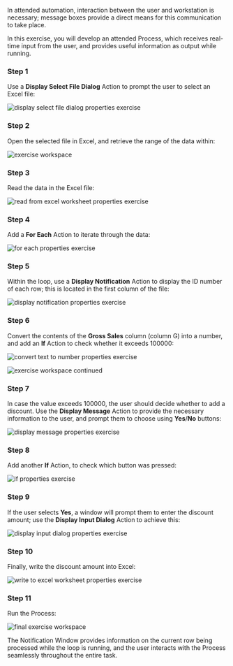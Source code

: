 In attended automation, interaction between the user and workstation is necessary; message boxes provide a direct means for this communication to take place.

In this exercise, you will develop an attended Process, which receives real-time input from the user, and provides useful information as output while running.
### Step 1
Use a **Display Select File Dialog** Action to prompt the user to select an Excel file:
 
![display select file dialog properties exercise](..\media\display-select-file-dialog-properties-exercise.png)

### Step 2
Open the selected file in Excel, and retrieve the range of the data within:
 
![exercise workspace](..\media\exercise-workspace.png)

### Step 3
Read the data in the Excel file:
 
![read from excel worksheet properties exercise](..\media\read-from-excel-worksheet-properties-exercise.png)

### Step 4
Add a **For Each** Action to iterate through the data:
 
![for each properties exercise](..\media\for-each-properties-exercise.png)

### Step 5
Within the loop, use a **Display Notification** Action to display the ID number of each row; this is located in the first column of the file:
 
![display notification properties exercise](..\media\display-notification-properties-exercise.png)

### Step 6
Convert the contents of the **Gross Sales** column (column G) into a number, and add an **If** Action to check whether it exceeds 100000:
 
![convert text to number properties exercise](..\media\convert-text-to-number-properties-exercise.png)

 
![exercise workspace continued](..\media\exercise-workspace-continued.png)

### Step 7
In case the value exceeds 100000, the user should decide whether to add a discount. Use the **Display Message** Action to provide the necessary information to the user, and prompt them to choose using **Yes**/**No** buttons:
 
![display message properties exercise](..\media\display-message-properties-exercise.png)

### Step 8
Add another **If** Action, to check which button was pressed:
 
![if properties exercise](..\media\if-properties-exercise.png)

### Step 9
If the user selects **Yes**, a window will prompt them to enter the discount amount; use the **Display Input Dialog** Action to achieve this:
 
![display input dialog properties exercise](..\media\display-input-dialog-properties-exercise.png)

### Step 10
Finally, write the discount amount into Excel:
 
![write to excel worksheet properties exercise](..\media\write-to-excel-worksheet-properties-exercise.png)

### Step 11
Run the Process:
 
![final exercise workspace](..\media\final-exercise-workspace.png)

The Notification Window provides information on the current row being processed while the loop is running, and the user interacts with the Process seamlessly throughout the entire task. 
